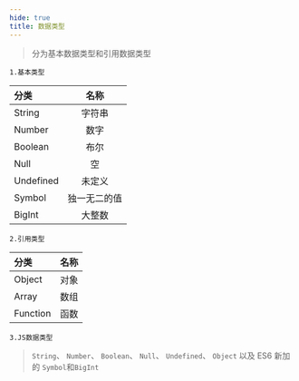 ```yaml
---
hide: true
title: 数据类型
---
```


> 分为基本数据类型和引用数据类型

`1.基本类型`

| 分类      |     名称     |
| :-------- | :----------: |
| String    |    字符串    |
| Number    |     数字     |
| Boolean   |     布尔     |
| Null      |      空      |
| Undefined |    未定义    |
| Symbol    | 独一无二的值 |
| BigInt    |    大整数    |

`2.引用类型`

| 分类     | 名称 |
| :------- | :--: |
| Object   | 对象 |
| Array    | 数组 |
| Function | 函数 |

`3.JS数据类型`

> `String`、 `Number`、 `Boolean`、 `Null`、 `Undefined`、 `Object` 以及 ES6 新加的 `Symbol`和`BigInt`
